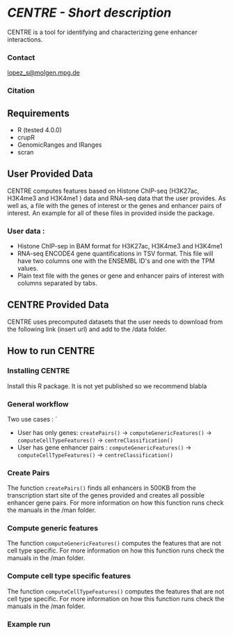 # *CENTRE - Short description*
CENTRE is a tool for identifying and characterizing gene enhancer interactions.


### Contact

lopez_s@molgen.mpg.de

### Citation


## Requirements
- R (tested 4.0.0)
- crupR
- GenomicRanges and IRanges
- scran

## User Provided Data

CENTRE computes features based on Histone ChIP-seq (H3K27ac, H3K4me3 and H3K4me1
) data and RNA-seq data that the user provides. As well as, a file with the 
genes of interest or the genes and enhancer pairs of interest. An example for 
all of these files in provided inside the package.

### User data : 

- Histone ChIP-sep in BAM format for H3K27ac, H3K4me3 and H3K4me1
- RNA-seq ENCODE4 gene quantifications in TSV format. This file will have two 
columns one 
  with the ENSEMBL ID's and one with the TPM values. 
- Plain text file with the genes or gene and enhancer pairs of interest with 
  columns separated by tabs. 


## CENTRE Provided Data

CENTRE uses precomputed datasets that the user needs to download from the 
following link (insert url) and add to the /data folder. 


## How to run CENTRE

### Installing CENTRE
Install this R package. It is not yet published so we recommend blabla

### General workflow

Two use cases : 
`
- User has only genes: `createPairs()` -> `computeGenericFeatures()` -> 
`computeCellTypeFeatures()` -> `centreClassification()`
- User has gene enhancer pairs : `computeGenericFeatures()` -> 
`computeCellTypeFeatures()` -> `centreClassification()`

### Create Pairs
The function `createPairs()` finds all enhancers in 500KB from the transcription
start site of the genes provided and creates all possible enhancer gene pairs.
For more information on how this function runs check the manuals in the /man folder.


### Compute generic features
The function `computeGenericFeatures()` computes the features that are not cell 
type specific. For more information on how this function runs check the manuals
in the /man folder.

### Compute cell type specific features
The function `computeCellTypeFeatures()` computes the features that are not cell 
type specific. For more information on how this function runs check the manuals
in the /man folder.


### Example run


```



```

